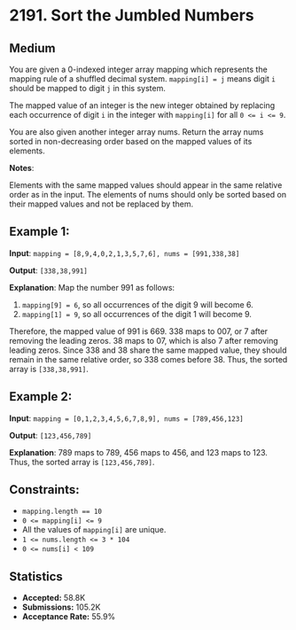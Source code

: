 # 2191. Sort the Jumbled Numbers

## Medium

You are given a 0-indexed integer array mapping which represents the mapping rule of a shuffled decimal system. `mapping[i] = j` means digit `i` should be mapped to digit `j` in this system.

The mapped value of an integer is the new integer obtained by replacing each occurrence of digit `i` in the integer with `mapping[i]` for all `0 <= i <= 9`.

You are also given another integer array nums. Return the array nums sorted in non-decreasing order based on the mapped values of its elements.

**Notes**:

Elements with the same mapped values should appear in the same relative order as in the input.
The elements of nums should only be sorted based on their mapped values and not be replaced by them.
 

## Example 1:

**Input**: `mapping = [8,9,4,0,2,1,3,5,7,6], nums = [991,338,38]`

**Output**: `[338,38,991]`

**Explanation**: 
Map the number 991 as follows:
1. `mapping[9] = 6`, so all occurrences of the digit 9 will become 6.
2. `mapping[1] = 9`, so all occurrences of the digit 1 will become 9.

Therefore, the mapped value of 991 is 669.
338 maps to 007, or 7 after removing the leading zeros.
38 maps to 07, which is also 7 after removing leading zeros.
Since 338 and 38 share the same mapped value, they should remain in the same relative order, so 338 comes before 38.
Thus, the sorted array is `[338,38,991]`.

## Example 2:

**Input**: `mapping = [0,1,2,3,4,5,6,7,8,9], nums = [789,456,123]`

**Output**: `[123,456,789]`

**Explanation**: 789 maps to 789, 456 maps to 456, and 123 maps to 123. Thus, the sorted array is `[123,456,789]`.
 

## Constraints:

- `mapping.length == 10` 
- `0 <= mapping[i] <= 9` 
- All the values of `mapping[i]` are unique. 
- `1 <= nums.length <= 3 * 104` 
- `0 <= nums[i] < 109`

## Statistics

- **Accepted:** 58.8K
- **Submissions:** 105.2K
- **Acceptance Rate:** 55.9%
